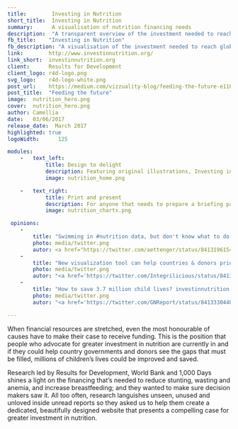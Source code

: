 ```yaml
---
title:        Investing in Nutrition
short_title:  Investing in Nutrition
summary:      A visualisation of nutrition financing needs
description:  "A transparent overview of the investment needed to reach global targets for stunting, anemia, breastfeeding and wasting"
fb_title:    "Investing in Nutrition"
fb_description: "A visualisation of the investment needed to reach global targets for stunting, anemia, breastfeeding and wasting"
link:        http://www.investinnutrition.org/
link_short:  investinnutrition.org
client:      Results for Development
client_logo: r4d-logo.png
svg_logo:    r4d-logo-white.png
post_url:    https://medium.com/vizzuality-blog/feeding-the-future-e110f54e0e4f#.ydz4pnbj9
post_title:  "Feeding the future"
image:  nutrition_hero.png     
cover:  nutrition_hero.png     
author: Camellia     
date:   03/06/2017     
release_date:  March 2017           
highlighted: true
logoWidth:      125

modules:
    -   text_left:
            title: Design to delight
            description: Featuring original illustrations, Investing in Nutrition is a tool that fundraisers can use to talk a potential donor through the whole the story – presenting them with the facts and figures to make the case for financial support, combined with the emotional storytelling needed to draw people in and compel them to act. Research is made more accessible through interactive graphs and maps, and each target has its own colour so the viewer can follow the story of each one throughout the site. 
            image: nutrition_home.png

    -   text_right:
            title: Print and present
            description: For anyone that needs to prepare a briefing pack or compile this research into a longer report, there are options to download the data or print it out. Web pages print as beautifully as they appear online so there’s no need to copy and paste. Downloading the text as a CSV only takes two clicks of the mouse. With these options, advocates for nutrition financing can tailor their presentations to the preferences of their audience.
            image: nutrition_charts.png

 opinions:
    -
        title: "Swimming in #nutrition data, but don't know what to do w/ it? Visualizations from @results4dev tool get to the point--how much will it cost?"
        photo: media/twitter.png
        autor: <a href="https://twitter.com/aettenger/status/841319615493890048">Allison Ettenger </a>
    -
        title: "New visualization tool can help countries & donors prioritize #nutrition investments #InvestInNutrition"
        photo: media/twitter.png
        autor: "<a href='https://twitter.com/Integrilicious/status/841343517611962370'>Nathaniel Heller</a>"
    -
        title: "How to save 3.7 million child lives? investinnutrition.org by @Results4dev @1000Days @WorldBank shows where $ is needed #InvestInNutrition"
        photo: media/twitter.png
        autor: "<a href='https://twitter.com/GNReport/status/841333044078243841'>Nutrition Report</a>"   

---
```

When financial resources are stretched, even the most honourable of causes have to make their case to receive funding. This is the position that people who advocate for greater investment in nutrition are currently in and if they could help country governments and donors see the gaps that must be filled, millions of children’s lives could be improved and saved. 

Research led by Results for Development, World Bank and 1,000 Days shines a light on the financing that’s needed to reduce stunting, wasting and anemia, and increase breastfeeding; and they wanted to make sure decision makers saw it. All too often, research languishes unseen, unused and unloved inside unread reports so they asked us to help them create a dedicated, beautifully designed website that presents a compelling case for greater investment in nutrition.
